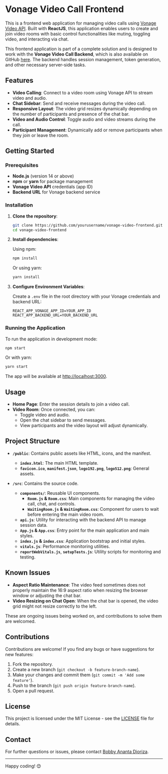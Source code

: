# Vonage Video Call Frontend

This is a frontend web application for managing video calls using [Vonage Video API](https://www.vonage.com/communications-apis/video/). Built with **ReactJS**, this application enables users to create and join video rooms with basic control functionalities like muting, toggling video, and interacting via chat.

This frontend application is part of a complete solution and is designed to work with the **Vonage Video Call Backend**, which is also available on GitHub [here](https://github.com/anfieldlad/vonage-backend). The backend handles session management, token generation, and other necessary server-side tasks.

## Features

- **Video Calling**: Connect to a video room using Vonage API to stream video and audio.
- **Chat Sidebar**: Send and receive messages during the video call.
- **Responsive Layout**: The video grid resizes dynamically depending on the number of participants and presence of the chat bar.
- **Video and Audio Control**: Toggle audio and video streams during the call.
- **Participant Management**: Dynamically add or remove participants when they join or leave the room.

## Getting Started

### Prerequisites

- **Node.js** (version 14 or above)
- **npm** or **yarn** for package management
- **Vonage Video API** credentials (app ID)
- **Backend URL** for Vonage backend service

### Installation

1. **Clone the repository**:

   ```bash
   git clone https://github.com/yourusername/vonage-video-frontend.git
   cd vonage-video-frontend
   ```

2. **Install dependencies**:

   Using npm:

   ```bash
   npm install
   ```

   Or using yarn:

   ```bash
   yarn install
   ```

3. **Configure Environment Variables**:

   Create a `.env` file in the root directory with your Vonage credentials and backend URL:

   ```
   REACT_APP_VONAGE_APP_ID=YOUR_APP_ID
   REACT_APP_BACKEND_URL=YOUR_BACKEND_URL
   ```

### Running the Application

To run the application in development mode:

```bash
npm start
```

Or with yarn:

```bash
yarn start
```

The app will be available at [http://localhost:3000](http://localhost:3000).

## Usage

- **Home Page**: Enter the session details to join a video call.
- **Video Room**: Once connected, you can:
  - Toggle video and audio.
  - Open the chat sidebar to send messages.
  - View participants and the video layout will adjust dynamically.

## Project Structure

- **`/public`**: Contains public assets like HTML, icons, and the manifest.
  - **`index.html`**: The main HTML template.
  - **`favicon.ico`**, **`manifest.json`**, **`logo192.png`**, **`logo512.png`**: General assets.

- **`/src`**: Contains the source code.
  - **`components/`**: Reusable UI components.
    - **`Room.js` & `Room.css`**: Main components for managing the video call, chat, and controls.
    - **`WaitingRoom.js` & `WaitingRoom.css`**: Component for users to wait before entering the main video room.
  - **`api.js`**: Utility for interacting with the backend API to manage session data.
  - **`App.js` & `App.css`**: Entry point for the main application and main styles.
  - **`index.js` & `index.css`**: Application bootstrap and initial styles.
  - **`vitals.js`**: Performance monitoring utilities.
  - **`reportWebVitals.js`**, **`setupTests.js`**: Utility scripts for monitoring and testing.

## Known Issues

- **Aspect Ratio Maintenance**: The video feed sometimes does not properly maintain the 16:9 aspect ratio when resizing the browser window or adjusting the chat bar.
- **Video Resizing on Chat Open**: When the chat bar is opened, the video grid might not resize correctly to the left.

These are ongoing issues being worked on, and contributions to solve them are welcomed.

## Contributions

Contributions are welcome! If you find any bugs or have suggestions for new features:

1. Fork the repository.
2. Create a new branch (`git checkout -b feature-branch-name`).
3. Make your changes and commit them (`git commit -m 'Add some feature'`).
4. Push to the branch (`git push origin feature-branch-name`).
5. Open a pull request.

## License

This project is licensed under the MIT License - see the [LICENSE](LICENSE) file for details.

## Contact

For further questions or issues, please contact [Bobby Ananta Dioriza](https://github.com/anfieldlad).

---

Happy coding! 😊

